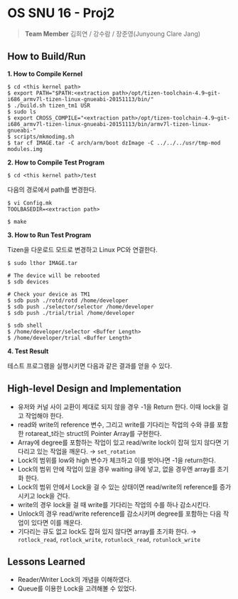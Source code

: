 # OS SNU 16 - Proj2
> <b>Team Member</b> 김희연 / 강수람 / 장준영(Junyoung Clare Jang)

## How to Build/Run

<b>1. How to Compile Kernel</b>

```
$ cd <this kernel path>
$ export PATH="$PATH:<extraction path>/opt/tizen-toolchain-4.9~git-i686_armv7l-tizen-linux-gnueabi-20151113/bin/"
$ ./build.sh tizen_tm1 USR
$ sudo ls
$ export CROSS_COMPILE="<extraction path>/opt/tizen-toolchain-4.9~git-i686_armv7l-tizen-linux-gnueabi-20151113/bin/armv7l-tizen-linux-gnueabi-"
$ scripts/mkmodimg.sh
$ tar cf IMAGE.tar -C arch/arm/boot dzImage -C ../../../usr/tmp-mod modules.img
```


<b>2. How to Compile Test Program</b>

```
$ cd <this kernel path>/test
```
다음의 경로에서 path를 변경한다.
```
$ vi Config.mk
TOOLBASEDIR=<extraction path>
```
```
$ make
```


<b>3. How to Run Test Program</b>

Tizen을 다운로드 모드로 변경하고 Linux PC와 연결한다.

```
$ sudo lthor IMAGE.tar

# The device will be rebooted
$ sdb devices

# Check your device as TM1
$ sdb push ./rotd/rotd /home/developer
$ sdb push ./selector/selector /home/developer
$ sdb push ./trial/trial /home/developer

$ sdb shell
$ /home/developer/selector <Buffer Length>
$ /home/developer/trial <Buffer Length>
```


<b>4. Test Result</b>

테스트 프로그램을 실행시키면 다음과 같은 결과를 얻을 수 있다.



## High-level Design and Implementation
- 유저와 커널 사이 교환이 제대로 되지 않을 경우 -1을 Return 한다. 이때 lock을 걸고 작업해야 한다.
- read와 write의 reference 변수, 그리고 write를 기다리는 작업의 수와 큐를 포함한 rotareat_t라는 struct의 Pointer Array를 구현한다.
- Array에 degree를 포함하는 작업이 있고 read/write lock이 잡혀 있지 않다면 기다리고 있는 작업을 깨운다. &rarr; `set_rotation`
- Lock의 범위를 low와 high 변수가 체크하고 이를 벗어나면 -1을 return한다.
- Lock의 범위 안에 작업이 있을 경우 waiting 큐에 넣고, 없을 경우엔 array를 초기화 한다.
- Lock의 범위 안에서 Lock을 걸 수 있는 상태이면 read/write의 reference를 증가시키고 lock을 건다.
- write의 경우 lock을 걸 때 write를 기다리는 작업의 수를 하나 감소시킨다.
- Unlock의 경우 read/write reference를 감소시키며 degree를 포함하는 다음 작업이 있다면 이를 깨운다.
- 기다리는 큐도 없고 lock도 잡혀 있지 않다면 array를 초기화 한다.
&rarr; `rotlock_read`, `rotlock_write`, `rotunlock_read`, `rotunlock_write`

## Lessons Learned
- Reader/Writer Lock의 개념을 이해하였다.
- Queue를 이용한 Lock을 고려해볼 수 있었다.
